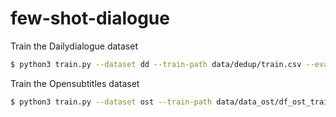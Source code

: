 # few-shot-dialogue


Train the Dailydialogue dataset
```sh
$ python3 train.py --dataset dd --train-path data/dedup/train.csv --eval-path data/dedup/test.csv --model-str t5-base
```

Train the Opensubtitles dataset
```sh
$ python3 train.py --dataset ost --train-path data/data_ost/df_ost_train_v2.csv --eval-path data/data_ost/test_ost_compare.csv --model-str t5-base
```
